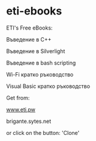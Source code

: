 # eti-ebooks
ETI's Free eBooks:

Въведение в C++

Въведение в Silverlight

Въведение в bash scripting

Wi-Fi кратко ръководство

Visual Basic кратко ръководство

Get from:

www.eti.pw

brigante.sytes.net

or click on the button: 'Clone'
